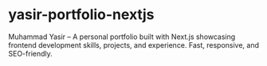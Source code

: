 # yasir-portfolio-nextjs
Muhammad Yasir – A personal portfolio built with Next.js showcasing frontend development skills, projects, and experience. Fast, responsive, and SEO-friendly.
